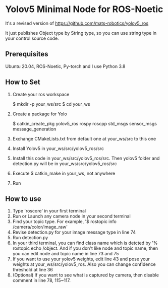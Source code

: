 # Yolov5 Minimal Node for ROS-Noetic
It's a revised version of https://github.com/mats-robotics/yolov5_ros

It just publishes Object type by String type, so you can use string type in your control source code. 

## Prerequisites
Ubuntu 20.04, ROS-Noetic, Py-torch
and I use Python 3.8

## How to Set
1. Create your ros workspace

    $ mkdir -p your_ws/src
    $ cd your_ws

2. Create a package for Yolo

    $ catkin_create_pkg yolov5_ros rospy roscpp std_msgs sensor_msgs message_generation

3. Exchange CMakeLists.txt from default one at your_ws/src to this one 
4. Install Yolov5 in your_ws/src/yolov5_ros/src
5. Install this code in your_ws/src/yolov5_ros/src. Then yolov5 folder and detection.py will be in your_ws/src/yolov5_ros/src
6. Execute $ catkin_make in your_ws, not anywhere
7. Run

## How to use
1. Type 'roscore' in your first terminal
2. Run or Launch any camera node in your second terminal
3. Find your topic type. For example, '$ rostopic info /camera/color/image_raw'
4. Revise detection.py for your image message type in line 74
5. Run detection.py
6. In your third terminal, you can find class name which is detcted by '% rostopic echo /object. And if you don't like node and topic name, then you can edit node and topic name in line 73 and 75
7. If you want to use your yolov5 weights, edit line 43 and pose your weights at your_ws/src/yolov5_ros. Also you can change confidence threshold at line 36
8. (Optional) If you want to see what is captured by camera, then disable comment in line 78, 115~117.
